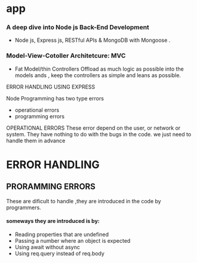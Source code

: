 # app

### A deep dive into Node js Back-End Development

- Node js, Express js, RESTful APIs & MongoDB with Mongoose .

### Model-View-Cotoller Architetcure: MVC

- Fat Model/thin Controllers
  Offload as much logic as possible into the models ands , keep the controllers as simple and leans as possible.

ERROR HANDLING USING EXPRESS

Node Programming has two type errors

- operational errors
- programming errors

OPERATIONAL ERRORS
These error depend on the user, or network or system. They have nothing to do with the bugs in the code.
we just need to handle them in advance

# ERROR HANDLING

## PRORAMMING ERRORS

These are dificult to handle ,they are introduced in the code by programmers.

#### someways they are introduced is by:

- Reading properties that are undefined
- Passing a number where an object is expected
- Using await without async
- Using req.query instead of req.body
